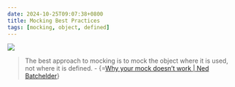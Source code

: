 ```yaml
---
date: 2024-10-25T09:07:38+0800
title: Mocking Best Practices
tags: [mocking, object, defined]
---
```



<div class="note-link-img-wrapper"><img src="/images/2024-10-25T090738.png"></img></div>

> The best approach to mocking is to mock the object where it is used, not where it is defined. - {=[Why your mock doesn’t work | Ned Batchelder](https://nedbatchelder.com/blog/201908/why_your_mock_doesnt_work.html)}